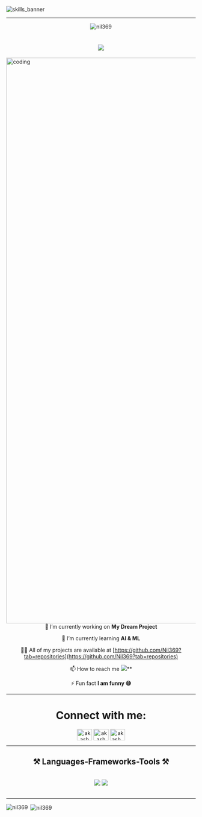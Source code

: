 ![skills_banner](https://github.com/Nil369/Nil369/assets/148447931/8aa12f54-dc92-48d4-a88c-243b7586bd26)


<hr>
<p align="center"> <img src="https://komarev.com/ghpvc/?username=nil369&label=Profile%20views&color=0e75b6&style=flat" alt="nil369" /> </p>
<h1 align="center">
    <img src="https://readme-typing-svg.herokuapp.com/?font=Righteous&size=35&center=true&vCenter=true&width=500&height=70&duration=3500&lines=Hi+There!+👋;+I'm+Akash+Halder;+A+Passionate+Programmer+&+Developer+from+India" />
</h1>



<img align="center" alt="coding"  width = "1500" src="https://camo.githubusercontent.com/cae12fddd9d6982901d82580bdf321d81fb299141098ca1c2d4891870827bf17/68747470733a2f2f6d69726f2e6d656469756d2e636f6d2f6d61782f313336302f302a37513379765349765f7430696f4a2d5a2e676966">



<div align="center">
🔭 I’m currently working on <b>My Dream Project</b>

🌱 I’m currently learning **AI & ML**

 👨‍💻 All of my projects are available at [https://github.com/Nil369?tab=repositories](https://github.com/Nil369?tab=repositories)

 📫 How to reach me <a href="halderakash872@gmail.com">
    <img src="https://img.shields.io/badge/Gmail-333333?style=for-the-badge&logo=gmail&logoColor=red" /></a>**

 ⚡ Fun fact **I am funny 😅**

</div>

---
<h1 align="center">Connect with me:</h1>
<p align="center">
<a href="https://www.linkedin.com/in/akash-halder-nil/" target="_blank"><img align="center" src="https://raw.githubusercontent.com/rahuldkjain/github-profile-readme-generator/master/src/images/icons/Social/linked-in-alt.svg" alt="akash halder" height="30" width="40" /></a>
<a href="https://www.facebook.com/profile.php?id=61552058360601&ref=xav_ig_profile_web" target="_blank"><img align="center" src="https://raw.githubusercontent.com/rahuldkjain/github-profile-readme-generator/master/src/images/icons/Social/facebook.svg" alt="akash halder" height="30" width="40" /></a>
<a href="https://www.instagram.com/akash_halder8043/" target="_blank"><img align="center" src="https://raw.githubusercontent.com/rahuldkjain/github-profile-readme-generator/master/src/images/icons/Social/instagram.svg" alt="akash_halder8043" height="30" width="40" /></a>
</p>
<hr>

<h2 align="center">⚒️ Languages-Frameworks-Tools ⚒️</h2>
<br/>
<div align="center">
    <img src="https://skillicons.dev/icons?i=mongodb,express,react,nodejs,bootstrap,mui,html,css,figma,pug,tailwind,git,nextjs" />
    <img src="https://skillicons.dev/icons?i=c,cpp,python,javascript,typescript,java,mysql,php,flask,django,vscode,github,androidstudio,ps,pr" /><br>
</div>

<br/>


<hr/>
<p><img align="left" src="https://github-readme-stats.vercel.app/api/top-langs?username=nil369&show_icons=true&locale=en&layout=compact" alt="nil369" /></p>

<p>&nbsp;<img align="center" src="https://github-readme-stats.vercel.app/api?username=nil369&show_icons=true&locale=en" alt="nil369" /></p>

